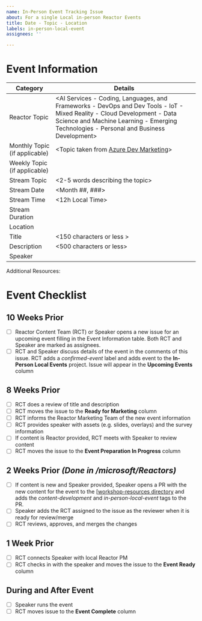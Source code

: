 ```yaml
---
name: In-Person Event Tracking Issue
about: For a single Local in-person Reactor Events
title: Date - Topic - Location
labels: in-person-local-event
assignees: ''

---
```


# Event Information
| Category | Details |
|-----------|---------|
| Reactor Topic | <AI Services - Coding, Languages, and Frameworks - DevOps and Dev Tools - IoT - Mixed Reality - Cloud Development - Data Science and Machine Learning - Emerging Technologies - Personal and Business Development> |
| Monthly Topic (if applicable) | <Topic taken from [Azure Dev Marketing](https://aka.ms/DevEdCalFY21H1)> |
| Weekly Topic (if applicable) | <Topic decided by RCT if relevant> |
| Stream Topic | <2-5 words describing the topic> |
| Stream Date | <Month ##, ###> | 
| Stream Time | <12h Local Time> | 
| Stream Duration | <minutes> | 
| Location | <Reactor Location> |
| Title | <150 characters or less > |
| Description | <500 characters or less> |
| Speaker | <Name or GitHub alias> |

Additional Resources:  
<Additional resources that can be linked from social media for promotion>


# Event Checklist

## 10 Weeks Prior
- [ ] Reactor Content Team (RCT) or Speaker opens a new issue for an upcoming event filling in the Event Information table. Both RCT and Speaker are marked as assignees.
- [ ] RCT and Speaker discuss details of the event in the comments of this issue. RCT adds a _confirmed-event_ label and adds event to the __In-Person Local Events__ project. Issue will appear in the __Upcoming Events__ column

## 8 Weeks Prior
- [ ] RCT does a review of title and description
- [ ] RCT moves the issue to the __Ready for Marketing__ column
- [ ] RCT informs the Reactor Marketing Team of the new event information
- [ ] RCT provides speaker with assets (e.g. slides, overlays) and the survey information
- [ ] If content is Reactor provided, RCT meets with Speaker to review content
- [ ] RCT moves the issue to the __Event Preparation In Progress__ column

## 2 Weeks Prior  *(Done in /microsoft/Reactors)*
- [ ] If content is new and Speaker provided, Speaker opens a PR with the new content for the event to the [[workshop-resources directory](https://github.com/microsoft/Reactors/blob/main/workshop-resources/README.md) and adds the _content-development_ and _in-person-local-event_ tags to the PR.
- [ ] Speaker adds the RCT assigned to the issue as the reviewer when it is ready for review/merge
- [ ] RCT reviews, approves, and merges the changes

## 1 Week Prior
- [ ] RCT connects Speaker with local Reactor PM
- [ ] RCT checks in with the speaker and moves the issue to the __Event Ready__ column

## During and After Event
- [ ] Speaker runs the event
- [ ] RCT moves issue to the __Event Complete__ column
